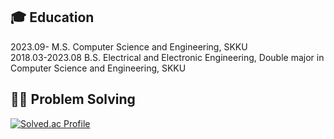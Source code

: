 
## 🎓 Education <br>
2023.09-        M.S.  Computer Science and Engineering, SKKU <br>
2018.03-2023.08 B.S.  Electrical and Electronic Engineering, Double major in Computer Science and Engineering, SKKU <br>


## 🧑‍💻 Problem Solving<br>

[![Solved.ac Profile](http://mazassumnida.wtf/api/v2/generate_badge?boj=bb1702)](https://solved.ac/bb1702/)
